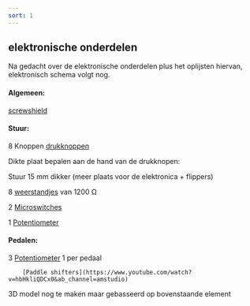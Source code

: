 ```yaml
---
sort: 1
---
```


## elektronische onderdelen

Na gedacht over de elektronische onderdelen plus het oplijsten hiervan, elektronisch schema volgt nog. 

#### Algemeen:
 [screwshield](https://opencircuit.be/Product/Screw-shield-V2-Arduino-Uno)



#### Stuur:
8 Knoppen [drukknoppen](https://www.conrad.be/p/tru-components-tc-dt310sw-druktoets-moment-1-stuks-1589487)

Dikte plaat bepalen aan de hand van de drukknopen:

Stuur 15 mm dikker (meer plaats voor de elektronica + flippers)

8 [weerstandjes](https://www.conrad.be/p/yageo-cfr-25jt-52-1k2-koolfilmweerstand-12-k-axiaal-bedraad-0207-025-w-5-1-stuks-1417712) van 1200 Ω


2 [Microswitches](https://www.conrad.com/p/zippy-microswitch-df-03s-2p-z-125-v-ac-3-a-1-x-onon-momentary-1-pcs-1094398)


1 [Potentiometer](https://www.conrad.be/p/potentiometer-service-9603-draaipotmeter-mono-025-w-22-k-1-stuks-457694)


#### Pedalen: 
3 [Potentiometer](https://www.conrad.be/p/potentiometer-service-9603-draaipotmeter-mono-025-w-22-k-1-stuks-457694) 1 per pedaal

		[Paddle shifters](https://www.youtube.com/watch?v=hbHkliQDCx0&ab_channel=amstudio)


3D model nog te maken maar gebasseerd op bovenstaande element
